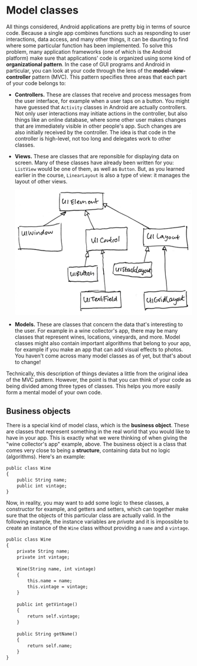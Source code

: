 # Model classes

All things considered, Android applications are pretty big in terms of source code. Because a single app combines functions such as responding to user interactions, data access, and many other things, it can be daunting to find where some particular function has been implemented. To solve this problem, many application frameworks (one of which is the Android platform) make sure that applications' code is organized using some kind of **organizational pattern**. In the case of GUI programs and Android in particular, you can look at your code through the lens of the **model-view-controller** pattern (MVC). This pattern specifies three areas that each part of your code belongs to:

-   **Controllers.** These are classes that receive and process messages from the user interface, for example when a user taps on a button. You might have guessed that `Activity` classes in Android are actually controllers. Not only user interactions may initiate actions in the controller, but also things like an online database, where some other user makes changes that are immediately visible in other people's app. Such changes are also initially received by the controller. The idea is that code in the controller is high-level, not too long and delegates work to other classes.

-   **Views.** These are classes that are reponsible for displaying data on screen. Many of these classes have already been written for you: `ListView` would be one of them, as well as `Button`. But, as you learned earlier in the course, `LinearLayout` is also a type of view: it manages the layout of other views.

    ![](uitree.png)

-   **Models.** These are classes that concern the data that's interesting to the user. For example in a wine collector's app, there may be many classes that represent wines, locations, vineyards, and more. Model classes might also contain important algorithms that belong to your app, for example if you make an app that can add visual effects to photos. You haven't come across many model classes as of yet, but that's about to change!

Technically, this description of things deviates a little from the original idea of the MVC pattern. However, the point is that you can think of your code as being divided among three types of classes. This helps you more easily form a mental model of your own code.

## Business objects

There is a special kind of model class, which is the **business object**. These are classes that represent something in the real world that you would like to have in your app. This is exactly what we were thinking of when giving the "wine collector's app" example, above. The business object is a class that comes very close to being a **structure**, containing data but no logic (algorithms). Here's an example:

    public class Wine
    {
        public String name;
        public int vintage;
    }

Now, in reality, you may want to add some logic to these classes, a constructor for example, and getters and setters, which can together make sure that the objects of this particular class are actually valid. In the following example, the instance variables are *private* and it is impossible to create an instance of the `Wine` class without providing a `name` and a `vintage`.

    public class Wine
    {
        private String name;
        private int vintage;
        
        Wine(String name, int vintage)
        {
            this.name = name;
            this.vintage = vintage;
        }
        
        public int getVintage()
        {
            return self.vintage;
        }
        
        public String getName()
        {
            return self.name;
        }
    }

<!--

## Demonstration video

![embed](https://player.vimeo.com/video/207789065)

## References

- [Shortcuts](http://stackoverflow.com/questions/14206434/android-do-we-have-to-manually-create-model-classes) for creating model classes in Android Studio

- To refresh your memory, [here](http://www.journaldev.com/9383/android-internal-storage-example-tutorial) is a short tutorial on how to save data to the internal memory of your phone (as you will implement in this week's app).

- If you still feel a bit overwhelmed by OOP (*Object Oriented Programming*), read [this](http://www.vogella.com/tutorials/JavaIntroduction/article.html) guide on Java Programming. For this week's assignment you can skip to part 4: *Java language structure*, which explains how classes work. However, parts 6 and 7 also contain a lot of useful information.

-->
